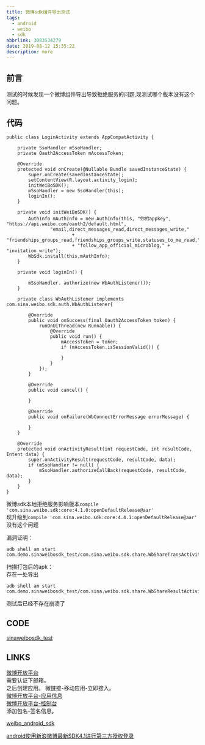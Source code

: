 ```yaml
---
title: 微博sdk组件导出测试
tags:
  - android
  - weibo
  - sdk
abbrlink: 3083534279
date: 2019-08-12 15:35:22
description: more
---
```


## 前言
测试的时候发现一个微博组件导出导致拒绝服务的问题,现测试哪个版本没有这个问题。  

## 代码

```
public class LoginActivity extends AppCompatActivity {

    private SsoHandler mSsoHandler;
    private Oauth2AccessToken mAccessToken;

    @Override
    protected void onCreate(@Nullable Bundle savedInstanceState) {
        super.onCreate(savedInstanceState);
        setContentView(R.layout.activity_login);
        initWeiBoSDK();
        mSsoHandler = new SsoHandler(this);
        loginIn();
    }

    private void initWeiBoSDK() {
        AuthInfo mAuthInfo = new AuthInfo(this, "你的appkey", "https://api.weibo.com/oauth2/default.html",
                "email,direct_messages_read,direct_messages_write,"
                        + "friendships_groups_read,friendships_groups_write,statuses_to_me_read,"
                        + "follow_app_official_microblog," + "invitation_write");
        WbSdk.install(this,mAuthInfo);
    }

    private void loginIn() {

        mSsoHandler. authorize(new WbAuthListener());
    }

    private class WbAuthListener implements com.sina.weibo.sdk.auth.WbAuthListener{

        @Override
        public void onSuccess(final Oauth2AccessToken token) {
            runOnUiThread(new Runnable() {
                @Override
                public void run() {
                    mAccessToken = token;
                    if (mAccessToken.isSessionValid()) {

                    }
                }
            });
        }

        @Override
        public void cancel() {

        }

        @Override
        public void onFailure(WbConnectErrorMessage errorMessage) {

        }
    }

    @Override
    protected void onActivityResult(int requestCode, int resultCode, Intent data) {
        super.onActivityResult(requestCode, resultCode, data);
        if (mSsoHandler != null) {
            mSsoHandler.authorizeCallBack(requestCode, resultCode, data);
        }
    }
}
```

微博sdk本地拒绝服务影响版本`compile 'com.sina.weibo.sdk:core:4.1.0:openDefaultRelease@aar'`   
现升级到`compile 'com.sina.weibo.sdk:core:4.4.1:openDefaultRelease@aar'`  没有这个问题  

漏洞证明：  

```
adb shell am start com.demo.sinaweibosdk_test/com.sina.weibo.sdk.share.WbShareTransActivity

```

扫描打包后的apk：  
存在一处导出  

```
adb shell am start com.demo.sinaweibosdk_test/com.sina.weibo.sdk.share.WbShareResultActivity
```
测试后已经不存在崩溃了  

## CODE
[sinaweibosdk_test](https://github.com/tea9/sinaweibosdk_test)  

## LINKS

[微博开放平台](http://open.weibo.com/)  
需要认证下邮箱。  
之后创建应用。 微链接-移动应用-立即接入。  
[微博开放平台-应用信息](https://open.weibo.com/apps/1349715877/info/basic?action=review)  
[微博开放平台-控制台](https://open.weibo.com/apps/1349715877/info/basic?action=review#req)  
添加包名-签名信息。  

[weibo_android_sdk](https://github.com/sinaweibosdk/weibo_android_sdk)  


[android使用新浪微博最新SDK4.1进行第三方授权登录](https://blog.csdn.net/weixin_37577039/article/details/78632075)  

